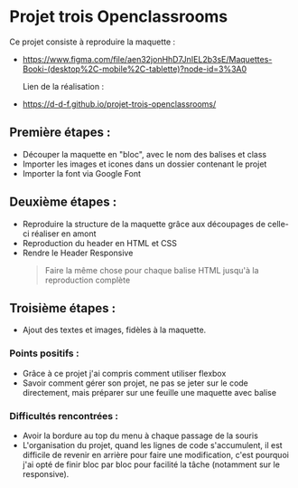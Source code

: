 # Projet trois Openclassrooms

Ce projet consiste à reproduire la maquette :

- https://www.figma.com/file/aen32jonHhD7JnIEL2b3sE/Maquettes-Booki-(desktop%2C-mobile%2C-tablette)?node-id=3%3A0

  Lien de la réalisation :

- https://d-d-f.github.io/projet-trois-openclassrooms/

## Première étapes :

- Découper la maquette en "bloc", avec le nom des balises et class
- Importer les images et icones dans un dossier contenant le projet
- Importer la font via Google Font

## Deuxième étapes :

- Reproduire la structure de la maquette grâce aux découpages de celle-ci réaliser en amont
- Reproduction du header en HTML et CSS
- Rendre le Header Responsive
  > Faire la même chose pour chaque balise HTML jusqu'à la reproduction complète

## Troisième étapes :

- Ajout des textes et images, fidèles à la maquette.

### Points positifs :

- Grâce à ce projet j'ai compris comment utiliser flexbox
- Savoir comment gérer son projet, ne pas se jeter sur le code directement, mais préparer sur une feuille une maquette avec balise

### Difficultés rencontrées :

- Avoir la bordure au top du menu à chaque passage de la souris
- L'organisation du projet, quand les lignes de code s'accumulent, il est difficile de revenir en arrière pour faire une modification, c'est pourquoi j'ai opté de finir bloc par bloc pour facilité la tâche (notamment sur le responsive).
